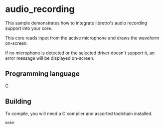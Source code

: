 # audio_recording
This sample demonstrates how to integrate libretro's audio recording support into your core.

This core reads input from the active microphone and draws the waveform on-screen.

If no microphone is detected or the selected driver doesn't support it, an error message will be displayed on-screen.

## Programming language
C

## Building
To compile, you will need a C compiler and assorted toolchain installed.

	make
